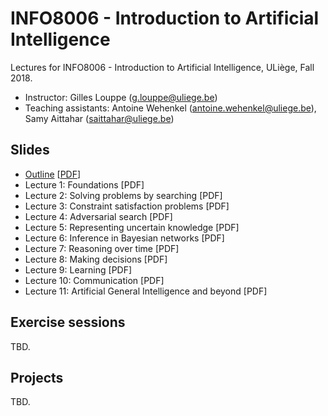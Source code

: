 # INFO8006 - Introduction to Artificial Intelligence

Lectures for INFO8006 - Introduction to Artificial Intelligence, ULiège, Fall 2018.

- Instructor: Gilles Louppe ([g.louppe@uliege.be](mailto:g.louppe@uliege.be))
- Teaching assistants: Antoine Wehenkel ([antoine.wehenkel@uliege.be](antoine.wehenkel@uliege.be)), Samy Aittahar ([saittahar@uliege.be](mailto:saittahar@uliege.be))

## Slides

- [Outline](https://glouppe.github.io/info8006-introduction-to-ai/?p=outline.md) [[PDF](https://glouppe.github.io/info8006-introduction-to-ai/pdf/outline.pdf)]
- Lecture 1: Foundations [PDF]
- Lecture 2: Solving problems by searching [PDF]
- Lecture 3: Constraint satisfaction problems [PDF]
- Lecture 4: Adversarial search [PDF]
- Lecture 5: Representing uncertain knowledge [PDF]
- Lecture 6: Inference in Bayesian networks [PDF]
- Lecture 7: Reasoning over time [PDF]
- Lecture 8: Making decisions [PDF]
- Lecture 9: Learning [PDF]
- Lecture 10: Communication [PDF]
- Lecture 11: Artificial General Intelligence and beyond [PDF]

## Exercise sessions

TBD.

## Projects

TBD.
